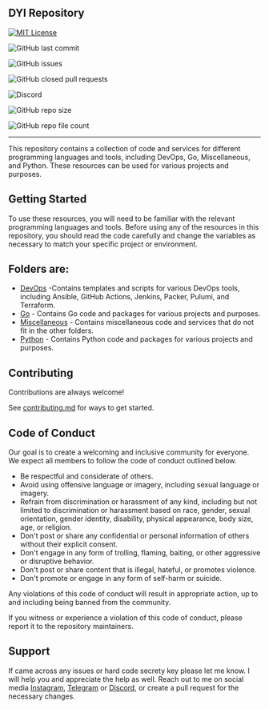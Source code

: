 ## DYI Repository

[![MIT License](https://img.shields.io/badge/License-MIT-green.svg)](https://choosealicense.com/licenses/mit/)

![GitHub last commit](https://img.shields.io/github/last-commit/mthsfrts/DIY.io)

![GitHub issues](https://img.shields.io/github/issues/mthsfrts/DIY.io)

![GitHub closed pull requests](https://img.shields.io/github/issues-pr-closed/mthsfrts/DIY.io)

![Discord](https://img.shields.io/discord/1068929997739397331?style=plastic)

![GitHub repo size](https://img.shields.io/github/repo-size/mthsfrts/DIY.io)

![GitHub repo file count](https://img.shields.io/github/directory-file-count/mthsfrts/DIY.io)

---
This repository contains a collection of code and services for different programming languages and tools, including DevOps, Go, Miscellaneous, and Python. These resources can be used for various projects and purposes.

## Getting Started

To use these resources, you will need to be familiar with the relevant programming languages and tools. Before using any of the resources in this repository, you should read the code carefully and change the variables as necessary to match your specific project or environment.

Folders are:
---
+ [DevOps](https://github.com/mthsfrts/DIY.io/tree/master/DevOps) -Contains templates and scripts for various DevOps tools, including Ansible, GitHub Actions, Jenkins, Packer, Pulumi, and Terraform.
+ [Go](https://github.com/mthsfrts/DIY.io/tree/master/Go) - Contains Go code and packages for various projects and purposes.
+ [Miscellaneous](https://github.com/mthsfrts/DIY.io/tree/master/Miscellaneous) - Contains miscellaneous code and services that do not fit in the other folders.
+ [Python](https://github.com/mthsfrts/DIY.io/tree/master/Python) - Contains Python code and packages for various projects and purposes.

## Contributing

Contributions are always welcome!

See [contributing.md](https://github.com/mthsfrts/DIY.io/blob/master/CONTRIBUTING.md) for ways to get started.

## Code of Conduct

Our goal is to create a welcoming and inclusive community for everyone. We expect all members to follow the code of conduct outlined below.

- Be respectful and considerate of others.
- Avoid using offensive language or imagery, including sexual language or imagery.
- Refrain from discrimination or harassment of any kind, including but not limited to discrimination or harassment based on race, gender, sexual orientation, gender identity, disability, physical appearance, body size, age, or religion.
- Don't post or share any confidential or personal information of others without their explicit consent.
- Don't engage in any form of trolling, flaming, baiting, or other aggressive or disruptive behavior.
- Don't post or share content that is illegal, hateful, or promotes violence.
- Don't promote or engage in any form of self-harm or suicide.

Any violations of this code of conduct will result in appropriate action, up to and including being banned from the community.

If you witness or experience a violation of this code of conduct, please report it to the repository maintainers.


## Support

If came across any issues or hard code secrety key please let me know. I will help you and appreciate the help as well. Reach out to me on social media [Instagram](https://www.instagram.com/mthsfrts/), [Telegram](https://t.me/Mthsfrts) or [Discord](https://discord.gg/Vw2Zk5ep5E), or create a pull request for the necessary changes.
